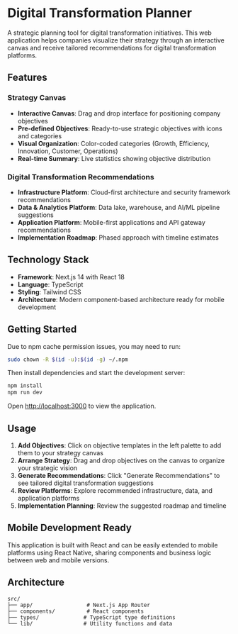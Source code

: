 # Digital Transformation Planner

A strategic planning tool for digital transformation initiatives. This web application helps companies visualize their strategy through an interactive canvas and receive tailored recommendations for digital transformation platforms.

## Features

### Strategy Canvas

- **Interactive Canvas**: Drag and drop interface for positioning company objectives
- **Pre-defined Objectives**: Ready-to-use strategic objectives with icons and categories
- **Visual Organization**: Color-coded categories (Growth, Efficiency, Innovation, Customer, Operations)
- **Real-time Summary**: Live statistics showing objective distribution

### Digital Transformation Recommendations

- **Infrastructure Platform**: Cloud-first architecture and security framework recommendations
- **Data & Analytics Platform**: Data lake, warehouse, and AI/ML pipeline suggestions
- **Application Platform**: Mobile-first applications and API gateway recommendations
- **Implementation Roadmap**: Phased approach with timeline estimates

## Technology Stack

- **Framework**: Next.js 14 with React 18
- **Language**: TypeScript
- **Styling**: Tailwind CSS
- **Architecture**: Modern component-based architecture ready for mobile development

## Getting Started

Due to npm cache permission issues, you may need to run:

```bash
sudo chown -R $(id -u):$(id -g) ~/.npm
```

Then install dependencies and start the development server:

```bash
npm install
npm run dev
```

Open [http://localhost:3000](http://localhost:3000) to view the application.

## Usage

1. **Add Objectives**: Click on objective templates in the left palette to add them to your strategy canvas
2. **Arrange Strategy**: Drag and drop objectives on the canvas to organize your strategic vision
3. **Generate Recommendations**: Click "Generate Recommendations" to see tailored digital transformation suggestions
4. **Review Platforms**: Explore recommended infrastructure, data, and application platforms
5. **Implementation Planning**: Review the suggested roadmap and timeline

## Mobile Development Ready

This application is built with React and can be easily extended to mobile platforms using React Native, sharing components and business logic between web and mobile versions.

## Architecture

```
src/
├── app/                 # Next.js App Router
├── components/          # React components
├── types/              # TypeScript type definitions
└── lib/                # Utility functions and data
```
